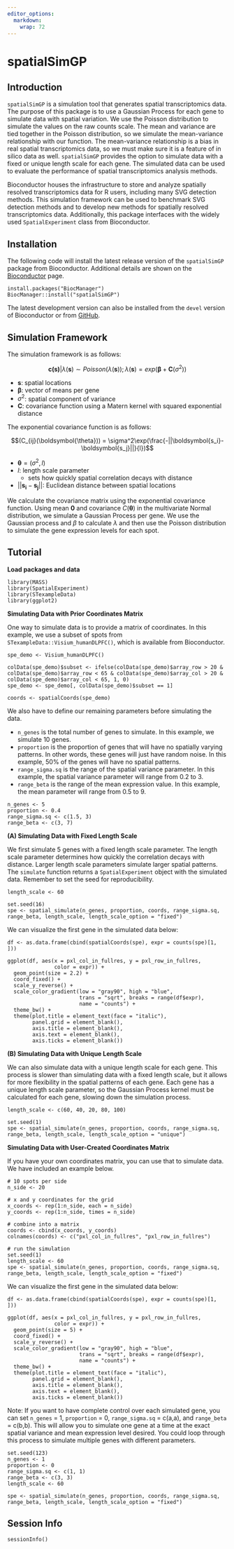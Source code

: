 ```yaml
---
editor_options: 
  markdown: 
    wrap: 72
---
```


# spatialSimGP

## Introduction

`spatialSimGP` is a simulation tool that generates spatial
transcriptomics data. The purpose of this package is to use a Gaussian
Process for each gene to simulate data with spatial variation. We use
the Poisson distribution to simulate the values on the raw counts scale.
The mean and variance are tied together in the Poisson distribution, so
we simulate the mean-variance relationship with our function. The
mean-variance relationship is a bias in real spatial transcriptomics
data, so we must make sure it is a feature of in silico data as well.
`spatialSimGP` provides the option to simulate data with a fixed or
unique length scale for each gene. The simulated data can be used to
evaluate the performance of spatial transcriptomics analysis methods.

Bioconductor houses the infrastructure to store and analyze spatially
resolved transcriptomics data for R users, including many SVG detection
methods. This simulation framework can be used to benchmark SVG
detection methods and to develop new methods for spatially resolved
transcriptomics data. Additionally, this package interfaces with the
widely used `SpatialExperiment` class from Bioconductor.

## Installation

The following code will install the latest release version of the
`spatialSimGP` package from Bioconductor. Additional details are shown
on the [Bioconductor](https://bioconductor.org/packages/spatialSimGP)
page.

```{r, eval=FALSE}
install.packages("BiocManager")
BiocManager::install("spatialSimGP")
```

The latest development version can also be installed from the `devel`
version of Bioconductor or from
[GitHub](https://github.com/kinnaryshah/spatialSimGP).

## Simulation Framework

The simulation framework is as follows:

$$\boldsymbol{c(s)}|\lambda(\boldsymbol{s}) \sim Poisson (\lambda(\boldsymbol{s})); \lambda(\boldsymbol{s})= exp(\boldsymbol{\beta} + \boldsymbol{C}(\sigma^2))$$

-   $\boldsymbol{s}$: spatial locations
-   $\boldsymbol{\beta}$: vector of means per gene
-   $\sigma^2$: spatial component of variance
-   $\boldsymbol{C}$: covariance function using a Matern kernel with
    squared exponential distance

The exponential covariance function is as follows:

$$(C_{ij}(\boldsymbol{\theta})) = \sigma^2\exp(\frac{-||\boldsymbol{s_i}-\boldsymbol{s_j}||}{l})$$

-   $\boldsymbol{\theta} = (\sigma^2, l)$
-   $l$: length scale parameter
    -   sets how quickly spatial correlation decays with distance
-   $||\boldsymbol{s_i}-\boldsymbol{s_j}||$: Euclidean distance between
    spatial locations

We calculate the covariance matrix using the exponential covariance
function. Using mean $\boldsymbol{0}$ and covariance
$C(\boldsymbol{\theta})$ in the multivariate Normal distribution, we
simulate a Gaussian Process per gene. We use the Gaussian process and
$\beta$ to calculate $\lambda$ and then use the Poisson distribution to
simulate the gene expression levels for each spot.

## Tutorial

**Load packages and data**

```{r}
library(MASS)
library(SpatialExperiment)
library(STexampleData)
library(ggplot2)
```

**Simulating Data with Prior Coordinates Matrix**

One way to simulate data is to provide a matrix of coordinates. In this
example, we use a subset of spots from
`STexampleData::Visium_humanDLPFC()`, which is available from
Bioconductor.

```{r}
spe_demo <- Visium_humanDLPFC()

colData(spe_demo)$subset <- ifelse(colData(spe_demo)$array_row > 20 & colData(spe_demo)$array_row < 65 & colData(spe_demo)$array_col > 20 & colData(spe_demo)$array_col < 65, 1, 0)
spe_demo <- spe_demo[, colData(spe_demo)$subset == 1]

coords <- spatialCoords(spe_demo)
```

We also have to define our remaining parameters before simulating the
data.

-   `n_genes` is the total number of genes to simulate. In this example,
    we simulate 10 genes.
-   `proportion` is the proportion of genes that will have no spatially
    varying patterns. In other words, these genes will just have random
    noise. In this example, 50% of the genes will have no spatial
    patterns.
-   `range_sigma.sq` is the range of the spatial variance parameter. In
    this example, the spatial variance parameter will range from 0.2 to
    3.  
-   `range_beta` is the range of the mean expression value. In this
    example, the mean parameter will range from 0.5 to 9.

```{r}
n_genes <- 5
proportion <- 0.4
range_sigma.sq <- c(1.5, 3)
range_beta <- c(3, 7)
```

**(A) Simulating Data with Fixed Length Scale**

We first simulate 5 genes with a fixed length scale parameter. The
length scale parameter determines how quickly the correlation decays
with distance. Larger length scale parameters simulate larger spatial
patterns. The `simulate` function returns a `SpatialExperiment` object
with the simulated data. Remember to set the seed for reproducibility.

```{r}
length_scale <- 60

set.seed(16)
spe <- spatial_simulate(n_genes, proportion, coords, range_sigma.sq, range_beta, length_scale, length_scale_option = "fixed")
```

We can visualize the first gene in the simulated data below:

```{r}
df <- as.data.frame(cbind(spatialCoords(spe), expr = counts(spe)[1, ]))

ggplot(df, aes(x = pxl_col_in_fullres, y = pxl_row_in_fullres, 
               color = expr)) + 
  geom_point(size = 2.2) + 
  coord_fixed() + 
  scale_y_reverse() + 
  scale_color_gradient(low = "gray90", high = "blue", 
                       trans = "sqrt", breaks = range(df$expr), 
                       name = "counts") + 
  theme_bw() + 
  theme(plot.title = element_text(face = "italic"), 
        panel.grid = element_blank(), 
        axis.title = element_blank(), 
        axis.text = element_blank(), 
        axis.ticks = element_blank())
```

**(B) Simulating Data with Unique Length Scale**

We can also simulate data with a unique length scale for each gene. This
process is slower than simulating data with a fixed length scale, but it
allows for more flexibility in the spatial patterns of each gene. Each
gene has a unique length scale parameter, so the Gaussian Process kernel
must be calculated for each gene, slowing down the simulation process.

```{r}
length_scale <- c(60, 40, 20, 80, 100)

set.seed(1)
spe <- spatial_simulate(n_genes, proportion, coords, range_sigma.sq, range_beta, length_scale, length_scale_option = "unique")
```

**Simulating Data with User-Created Coordinates Matrix**

If you have your own coordinates matrix, you can use that to simulate
data. We have included an example below.

```{r}
# 10 spots per side
n_side <- 20

# x and y coordinates for the grid
x_coords <- rep(1:n_side, each = n_side)
y_coords <- rep(1:n_side, times = n_side)

# combine into a matrix
coords <- cbind(x_coords, y_coords)
colnames(coords) <- c("pxl_col_in_fullres", "pxl_row_in_fullres")

# run the simulation
set.seed(1)
length_scale <- 60
spe <- spatial_simulate(n_genes, proportion, coords, range_sigma.sq, range_beta, length_scale, length_scale_option = "fixed")
```

We can visualize the first gene in the simulated data below:

```{r}
df <- as.data.frame(cbind(spatialCoords(spe), expr = counts(spe)[1, ]))

ggplot(df, aes(x = pxl_col_in_fullres, y = pxl_row_in_fullres, 
               color = expr)) + 
  geom_point(size = 5) + 
  coord_fixed() + 
  scale_y_reverse() + 
  scale_color_gradient(low = "gray90", high = "blue", 
                       trans = "sqrt", breaks = range(df$expr), 
                       name = "counts") + 
  theme_bw() + 
  theme(plot.title = element_text(face = "italic"), 
        panel.grid = element_blank(), 
        axis.title = element_blank(), 
        axis.text = element_blank(), 
        axis.ticks = element_blank())
```

Note: If you want to have complete control over each simulated gene, you
can set `n_genes` = 1, `proportion` = 0, `range_sigma.sq` = c(a,a), and
`range_beta` = c(b,b). This will allow you to simulate one gene at a
time at the exact spatial variance and mean expression level desired.
You could loop through this process to simulate multiple genes with
different parameters.

```{r}
set.seed(123) 
n_genes <- 1 
proportion <- 0 
range_sigma.sq <- c(1, 1)
range_beta <- c(3, 3)
length_scale <- 60

spe <- spatial_simulate(n_genes, proportion, coords, range_sigma.sq, range_beta, length_scale, length_scale_option = "fixed")
```

## Session Info

```{r}
sessionInfo()
```
